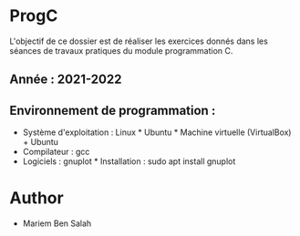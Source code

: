 # ProgC
L'objectif de ce dossier est de réaliser les exercices donnés dans les séances de travaux pratiques du module programmation C.
## Année : 2021-2022
## Environnement de programmation :
* Système d'exploitation : Linux
       * Ubuntu
       * Machine virtuelle (VirtualBox) + Ubuntu
* Compilateur : gcc
* Logiciels : gnuplot
       * Installation : sudo apt install gnuplot
# Author 
* Mariem Ben Salah
